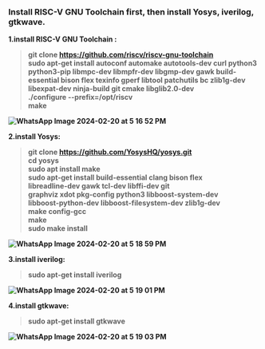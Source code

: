 ###  Install RISC-V GNU Toolchain first, then install Yosys, iverilog, gtkwave.

<b></p>1.install RISC-V GNU Toolchain :</p>

>git clone https://github.com/riscv/riscv-gnu-toolchain</br>
  >sudo apt-get install autoconf automake autotools-dev curl python3 python3-pip
libmpc-dev libmpfr-dev libgmp-dev gawk build-essential bison flex texinfo gperf libtool
  patchutils bc zlib1g-dev libexpat-dev ninja-build git cmake libglib2.0-dev</br>
  >./configure --prefix=/opt/riscv</br>
  >make</br>
  
![WhatsApp Image 2024-02-20 at 5 16 52 PM](https://github.com/Voidmarcos00/VSDSquadron-Mini/assets/114277461/3e869b9e-efde-446d-bcee-f9836c02e605)

<b></p>2.install Yosys:</p> 

>git clone https://github.com/YosysHQ/yosys.git</br>
>cd yosys</br>
>sudo apt install make </br>
>sudo apt-get install build-essential clang bison flex \
    libreadline-dev gawk tcl-dev libffi-dev git \
    graphviz xdot pkg-config python3 libboost-system-dev \
    libboost-python-dev libboost-filesystem-dev zlib1g-dev</br>
>make config-gcc</br>
>make</br>
>sudo make install</br>

![WhatsApp Image 2024-02-20 at 5 18 59 PM](https://github.com/Voidmarcos00/VSDSquadron-Mini/assets/114277461/fc2f2dbf-dbac-4c2c-b15b-470400b420da)

<b></p>3.install iverilog: </p>
>sudo apt-get install iverilog</br>

![WhatsApp Image 2024-02-20 at 5 19 01 PM](https://github.com/Voidmarcos00/VSDSquadron-Mini/assets/114277461/54443a7c-3820-4573-942e-a4a608687132)

<b></p>4.install gtkwave: </p>
>sudo apt-get install gtkwave</br>

![WhatsApp Image 2024-02-20 at 5 19 03 PM](https://github.com/Voidmarcos00/VSDSquadron-Mini/assets/114277461/df17711e-8dd9-47b8-a6a8-4050d6b8a4ab)
